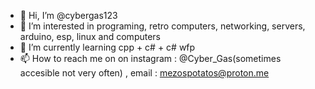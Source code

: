 - 👋 Hi, I’m @cybergas123
- 👀 I’m interested in programing, retro computers, networking, servers, arduino, esp, linux and computers
- 🌱 I’m currently learning cpp + c# + c# wfp
- 📫 How to reach me on on instagram : @Cyber_Gas(sometimes accesible not very often) , email : mezospotatos@proton.me 
<!---
cybergas123/cybergas123 is a ✨ special ✨ repository because its `README.md` (this file) appears on your GitHub profile.
You can click the Preview link to take a look at your changes.
--->
